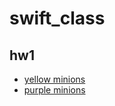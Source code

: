 # swift_class
## hw1
+ [yellow minions](https://github.com/qaz12312/ios_class/blob/master/Minions.swift)
+ [purple minions](https://github.com/qaz12312/ios_class/blob/master/purple.swift)